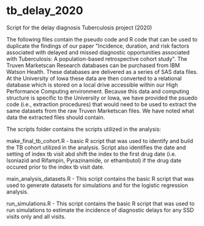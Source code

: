 # tb_delay_2020

Script for the delay diagnosis Tuberculosis project (2020)

The following files contain the pseudo code and R code that can be used to duplicate the findings of our paper "Incidence, duration, and risk factors associated with delayed and missed diagnostic opportunities associated with Tuberculosis: A population-based retrospective cohort study". The Truven Marketscan Research databases can be purchased from IBM Watson Health. These databases are delivered as a series of SAS data files. At the University of Iowa these data are then converted to a relational database which is stored on a local drive accessible within our High Performance Computing environment. Because this data and computing structure is specific to the University or Iowa, we have provided the psuedo code (i.e., extraction procedures) that would need to be used to extract the same datasets from the raw Truven Marketscan files. We have noted what data the extracted files should contain.

The scripts folder contains the scripts utilized in the analysis:

make_final_tb_cohort.R - basic R script that was used to identify and build the TB cohort utilized in the analysis. Script also identifies the date and setting of index tb visit abd shift the index to the first drug date (i.e. Isoniazid and Rifampin, Pyrazinamide, or ethambutol) if the drug date occured prior to the index tb visit date.

main_analysis_datasets.R - This script contains the basic R script that was used to generate datasets for simulations and for the logistic regression analysis. 

run_simulations.R - This script contains the basic R script that was used to run simulations to estimate the incidence of diagnostic delays for any SSD visits only and all visits.

